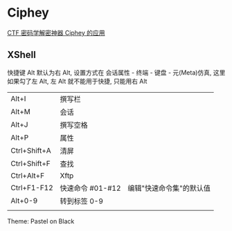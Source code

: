 # Ciphey

[CTF 密码学解密神器 Ciphey 的应用](https://mp.weixin.qq.com/s/H12BL_u39-J0c6svmEfVZQ)

## XShell

快捷键 Alt 默认为右 Alt, 设置方式在 会话属性 - 终端 - 键盘 - 元(Meta)仿真, 这里如果勾了左 Alt, 左 Alt 就不能用于快捷, 只能用右 Alt

|              |                  |                          |
| ------------ | ---------------- | ------------------------ |
| Alt+I        | 撰写栏           |                          |
| Alt+M        | 会话             |                          |
| Alt+J        | 撰写空格         |                          |
| Alt+P        | 属性             |                          |
| Ctrl+Shift+A | 清屏             |                          |
| Ctrl+Shift+F | 查找             |                          |
| Ctrl+Alt+F   | Xftp             |                          |
| Ctrl+F1-F12  | 快速命令 #01-#12 | 编辑"快速命令集"的默认值 |
| Alt+0-9      | 转到标签 0-9     |                          |
|              |                  |                          |

Theme: Pastel on Black